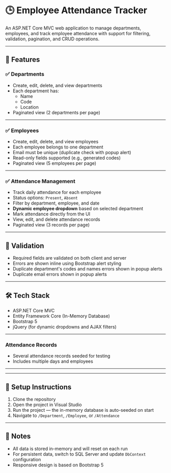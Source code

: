 # 🕒 Employee Attendance Tracker

An ASP.NET Core MVC web application to manage departments, employees, and track employee attendance with support for filtering, validation, pagination, and CRUD operations.

---

## 🚀 Features

### ✅ Departments
- Create, edit, delete, and view departments
- Each department has:
  - Name
  - Code
  - Location
- Paginated view (2 departments per page)

---

### ✅ Employees
- Create, edit, delete, and view employees
- Each employee belongs to one department
- Email must be unique (duplicate check with popup alert)
- Read-only fields supported (e.g., generated codes)
- Paginated view (5 employees per page)

---

### ✅ Attendance Management
- Track daily attendance for each employee
- Status options: `Present`, `Absent`
- Filter by department, employee, and date
- **Dynamic employee dropdown** based on selected department
- Mark attendance directly from the UI
- View, edit, and delete attendance records
- Paginated view (3 records per page)

---

## 🧪 Validation
- Required fields are validated on both client and server
- Errors are shown inline using Bootstrap alert styling
- Duplicate department's codes and names errors shown in popup alerts
- Duplicate email errors shown in popup alerts

---

## 🛠️ Tech Stack
- ASP.NET Core MVC
- Entity Framework Core (In-Memory Database)
- Bootstrap 5
- jQuery (for dynamic dropdowns and AJAX filters)

---

### Attendance Records
- Several attendance records seeded for testing
- Includes multiple days and employees

---


---

## 🧰 Setup Instructions

1. Clone the repository
2. Open the project in Visual Studio
3. Run the project — the in-memory database is auto-seeded on start
4. Navigate to `/Department`, `/Employee`, or `/Attendance`

---

## 📝 Notes

- All data is stored in-memory and will reset on each run
- For persistent data, switch to SQL Server and update `DbContext` configuration
- Responsive design is based on Bootstrap 5
